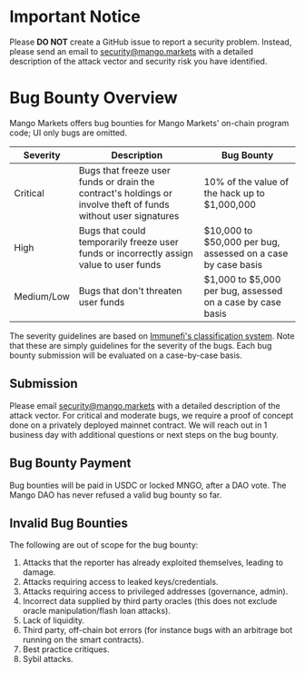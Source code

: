 # Important Notice
Please **DO NOT** create a GitHub issue to report a security problem. Instead, please send an email to security@mango.markets with a detailed description of the attack vector and security risk you have identified.

# Bug Bounty Overview
Mango Markets offers bug bounties for Mango Markets' on-chain program code; UI only bugs are omitted.

|Severity|Description|Bug Bounty|
|-----------|--------------|-------------|
|Critical|Bugs that freeze user funds or drain the contract's holdings or involve theft of funds without user signatures|10% of the value of the hack up to $1,000,000|
|High|Bugs that could temporarily freeze user funds or incorrectly assign value to user funds|$10,000 to $50,000 per bug, assessed on a case by case basis|
|Medium/Low|Bugs that don't threaten user funds|$1,000 to $5,000 per bug, assessed on a case by case basis|

The severity guidelines are based on [Immunefi's classification system](https://immunefi.com/severity-updated/). 
Note that these are simply guidelines for the severity of the bugs. Each bug bounty submission will be evaluated on a case-by-case basis.

## Submission
Please email security@mango.markets with a detailed description of the attack vector. For critical and moderate bugs, we require a proof of concept done on a privately deployed mainnet contract. We will reach out in 1 business day with additional questions or next steps on the bug bounty.

## Bug Bounty Payment
Bug bounties will be paid in USDC or locked MNGO, after a DAO vote. The Mango DAO has never refused a valid bug bounty so far.

## Invalid Bug Bounties
The following are out of scope for the bug bounty:
1. Attacks that the reporter has already exploited themselves, leading to damage.
2. Attacks requiring access to leaked keys/credentials.
3. Attacks requiring access to privileged addresses (governance, admin).
4. Incorrect data supplied by third party oracles (this does not exclude oracle manipulation/flash loan attacks).
5. Lack of liquidity.
6. Third party, off-chain bot errors (for instance bugs with an arbitrage bot running on the smart contracts).
7. Best practice critiques.
8. Sybil attacks.
